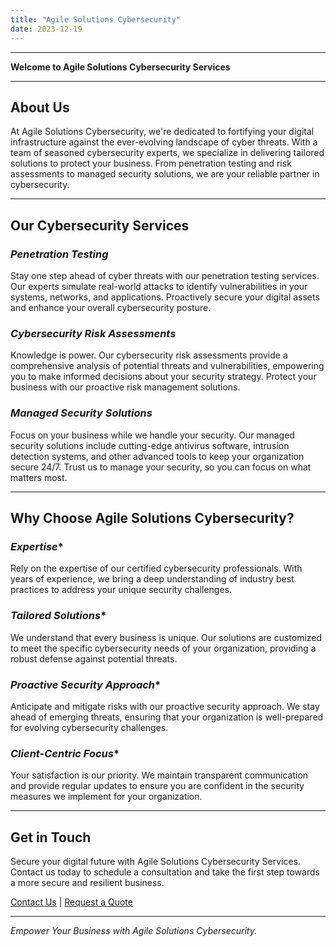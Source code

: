 ```yaml
---
title: "Agile Solutions Cybersecurity"
date: 2023-12-19
---
```

---
**Welcome to Agile Solutions Cybersecurity Services**

---

## **About Us**

At Agile Solutions Cybersecurity, we're dedicated to fortifying your digital infrastructure against the ever-evolving landscape of cyber threats. With a team of seasoned cybersecurity experts, we specialize in delivering tailored solutions to protect your business. From penetration testing and risk assessments to managed security solutions, we are your reliable partner in cybersecurity.

---

## **Our Cybersecurity Services**

### *Penetration Testing*

Stay one step ahead of cyber threats with our penetration testing services. Our experts simulate real-world attacks to identify vulnerabilities in your systems, networks, and applications. Proactively secure your digital assets and enhance your overall cybersecurity posture.

### *Cybersecurity Risk Assessments*

Knowledge is power. Our cybersecurity risk assessments provide a comprehensive analysis of potential threats and vulnerabilities, empowering you to make informed decisions about your security strategy. Protect your business with our proactive risk management solutions.

### *Managed Security Solutions*

Focus on your business while we handle your security. Our managed security solutions include cutting-edge antivirus software, intrusion detection systems, and other advanced tools to keep your organization secure 24/7. Trust us to manage your security, so you can focus on what matters most.

---

## **Why Choose Agile Solutions Cybersecurity?**

### *Expertise**

Rely on the expertise of our certified cybersecurity professionals. With years of experience, we bring a deep understanding of industry best practices to address your unique security challenges.

### *Tailored Solutions**

We understand that every business is unique. Our solutions are customized to meet the specific cybersecurity needs of your organization, providing a robust defense against potential threats.

### *Proactive Security Approach**

Anticipate and mitigate risks with our proactive security approach. We stay ahead of emerging threats, ensuring that your organization is well-prepared for evolving cybersecurity challenges.

### *Client-Centric Focus**

Your satisfaction is our priority. We maintain transparent communication and provide regular updates to ensure you are confident in the security measures we implement for your organization.

---

## **Get in Touch**

Secure your digital future with Agile Solutions Cybersecurity Services. Contact us today to schedule a consultation and take the first step towards a more secure and resilient business.

[Contact Us](#) | [Request a Quote](#)

---

*Empower Your Business with Agile Solutions Cybersecurity.*
